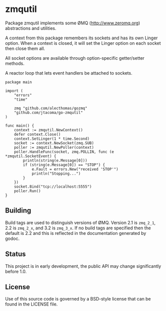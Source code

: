 # zmqutil

Package zmqutil implements some ØMQ (http://www.zeromq.org) abstractions and
utilities.

A context from this package remembers its sockets and has its own Linger
option.  When a context is closed, it will set the Linger option on each
socket then close them all.

All socket options are available through option-specific getter/setter methods.

A reactor loop that lets event handlers be attached to sockets.

	package main

	import (
		"errors"
		"time"

		zmq "github.com/alecthomas/gozmq"
		"github.com/jtacoma/go-zmqutil"
	)

	func main() {
		context := zmqutil.NewContext()
		defer context.Close()
		context.SetLinger(1 * time.Second)
		socket := context.NewSocket(zmq.SUB)
		poller := zmqutil.NewPoller(context)
		poller.HandleFunc(socket, zmq.POLLIN, func (e *zmqutil.SocketEvent) {
			println(string(e.Message[0]))
			if (string(e.Message[0]) == "STOP") {
				e.Fault = errors.New("received 'STOP'")
				println("Stopping...")
			}
		})
		socket.Bind("tcp://localhost:5555")
		poller.Run()
	}

## Building

Build tags are used to distinguish versions of ØMQ.  Version 2.1 is `zmq_2_1`,
2.2 is `zmq_2_x`, and 3.2 is `zmq_3_x`.  If no build tags are specified then the
default is 2.2 and this is reflected in the documentation generated by godoc.

## Status

This project is in early development, the public API may change significantly
before 1.0.

## License

Use of this source code is governed by a BSD-style license that can be found in
the LICENSE file.
